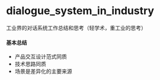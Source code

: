 # dialogue_system_in_industry
工业界的对话系统工作总结和思考（轻学术，重工业的思考）


#### 基本总结

+ 产品交互设计范式同质
+ 技术思路同质
+ 场景是差异化的主要来源
